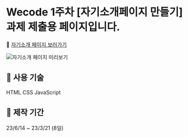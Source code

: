 # Wecode 1주차 **[자기소개페이지 만들기] 과제 제출용 페이지**입니다.

🔗 [자기소개 페이지 보러가기](https://n-yujeong.github.io/INTRODUCE/Index.html)

![자기소개 페이지 미리보기](https://github.com/user-attachments/assets/802d9eb1-f31e-4bb1-85ea-8888083b6a68)

## 📌 사용 기술
HTML CSS JavaScript

## 📌 제작 기간
23/6/14 ~ 23/3/21 (8일)
